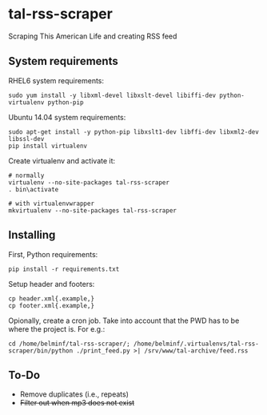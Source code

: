 tal-rss-scraper
===============

Scraping This American Life and creating RSS feed

System requirements
---

RHEL6 system requirements:
```
sudo yum install -y libxml-devel libxslt-devel libiffi-dev python-virtualenv python-pip 
```

Ubuntu 14.04 system requirements:
```
sudo apt-get install -y python-pip libxslt1-dev libffi-dev libxml2-dev libssl-dev
pip install virtualenv
```

Create virtualenv and activate it:
```
# normally
virtualenv --no-site-packages tal-rss-scraper
. bin\activate

# with virtualenvwrapper
mkvirtualenv --no-site-packages tal-rss-scraper
```

Installing
----

First, Python requirements:
```
pip install -r requirements.txt
```

Setup header and footers:
```
cp header.xml{.example,}
cp footer.xml{.example,}
```

Opionally, create a cron job. Take into account that the PWD has to be where the project is. For e.g.:

```
cd /home/belminf/tal-rss-scraper/; /home/belminf/.virtualenvs/tal-rss-scraper/bin/python ./print_feed.py >| /srv/www/tal-archive/feed.rss
```

To-Do
-----
- Remove duplicates (i.e., repeats)
- ~~Filter out when mp3 does not exist~~
